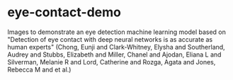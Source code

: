 # eye-contact-demo
Images to demonstrate an eye detection machine learning model based on "Detection of eye contact with deep neural networks is as accurate as human experts" (Chong, Eunji and Clark-Whitney, Elysha and Southerland, Audrey and Stubbs, Elizabeth and Miller, Chanel and Ajodan, Eliana L and Silverman, Melanie R and Lord, Catherine and Rozga, Agata and Jones, Rebecca M and et al.)
